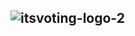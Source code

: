 ![itsvoting-logo-2](https://user-images.githubusercontent.com/34488470/201909978-449889ca-63e3-4bac-8981-d767fe9091cd.png)
- 
